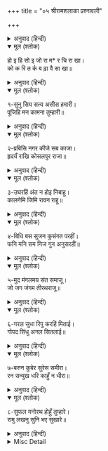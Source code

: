 +++
title = "०५ श्रीरामशलाका प्रश्नावली"

+++


<details><summary>अनुवाद (हिन्दी)</summary>

मानसानुरागी महानुभावोंको श्रीरामशलाका प्रश्नावलीका विशेष परिचय देनेकी कोई आवश्यकता नहीं प्रतीत होती। उसकी महत्ता एवं उपयोगितासे प्रायः सभी मानसप्रेमी परिचित होंगे। अतः नीचे उसका स्वरूपमात्र अङ्कित करके उससे प्रश्नोत्तर निकालनेकी विधि तथा उसके उत्तर-फलोंका उल्लेख कर दिया जाता है। श्रीरामशलाका प्रश्नावलीका स्वरूप इस प्रकार है—  
इस रामशलाका प्रशनावलीके द्वारा जिस किसीको जब कभी अपने अभीष्ट प्रश्नका उत्तर प्राप्त करनेकी इच्छा हो तो सर्वप्रथम उस व्यक्तिको भगवान् श्रीरामचन्द्रजीका ध्यान करना चाहिये। तदनन्तर श्रद्धा-विश्वासपूर्वक मनसे अभीष्ट प्रश्नका चिन्तन करते हुए प्रशनावलीके मनचाहे कोष्ठकमें अँगुली या कोई शलाका रख देना चाहिये और उस कोष्ठकमें जो अक्षर हो उसे अलग किसी कोरे कागज या स्लेटपर लिख लेना चाहिये। प्रश्नावलीके कोष्ठकपर भी ऐसा कोई निशान लगा देना चाहिये जिससे न तो प्रश्नावली गन्दी हो और न प्रश्नोत्तर प्राप्त होनेतक वह कोष्ठक भूल जाय। अब जिस कोष्ठकका अक्षर लिख लिया गया है उससे आगे बढ़ना चाहिये तथा उसके नवें कोष्ठकमें जो अक्षर पड़े उसे भी लिख लेना चाहिये। इस प्रकार प्रति नवें अक्षरको क्रमसे लिखते जाना चाहिये और तबतक लिखते जाना चाहिये, जबतक उसी पहले कोष्ठकके अक्षरतक अँगुली अथवा शलाका न पहुँच जाय। पहले कोष्ठकका अक्षर जिस कोष्ठकके अक्षरसे नवाँ पड़ेगा, वहाँतक पहुँचते-पहुँचते एक चौपाई पूरी हो जायगी, जो प्रश्नकर्त्ताके अभीष्ट प्रश्नका उत्तर होगी। यहाँ इस बातका ध्यान रखना चाहिये कि किसी-किसी कोष्ठकमें केवल ‘आ’ की मात्रा (ा) और किसी-किसी कोष्ठकमें दो-दो अक्षर हैं। अतः गिनते समय न तो मात्रावाले कोष्ठकको छोड़ देना चाहिये और न दो अक्षरोंवाले कोष्ठकको दो बार गिनना चाहिये। जहाँ मात्राका कोष्ठक आवे वहाँ पूर्वलिखित अक्षरके आगे मात्रा लिख लेना चाहिये और जहाँ दो अक्षरोंवाला कोष्ठक आवे वहाँ दोनों अक्षर एक साथ लिख लेना चाहिये।  
अब उदाहरणके तौरपर इस रामशलाका प्रश्नावलीसे किसी प्रश्नके उत्तरमें एक चौपाई निकाल दी जाती है। पाठक ध्यानसे देखें। किसीने भगवान् श्रीरामचन्द्रजीका ध्यान और अपने प्रश्नका चिन्तन करते हुए यदि प्रश्नावलीके* इस चिह्नसे संयुक्त ‘म’ वाले कोष्ठकमें अँगुली या शलाका रखा और वह ऊपर बताये क्रमके अनुसार अक्षरोंको गिन-गिनकर लिखता गया तो उत्तरस्वरूप यह चौपाई बन जायगी—
</details>

<details open><summary>मूल (श्लोक)</summary>

हो इ हि सो इ जो रा म* र चि रा खा।  
को क रि त र्क ब ढ़ा वै सा खा॥
</details>

<details><summary>अनुवाद (हिन्दी)</summary>

यह चौपाई बालकाण्डान्तर्गत शिव और पार्वतीके संवादमें है। प्रश्नकर्त्ताको इस उत्तरस्वरूप चौपाईसे यह आशय निकालना चाहिये कि कार्य होनेमें सन्देह है, अतः उसे भगवान् पर छोड़ देना श्रेयस्कर है।  
इस चौपाईके अतिरिक्त श्रीरामशलाका प्रश्नावलीसे आठ चौपाइयाँ और बनती हैं, उन सबका स्थान और फलसहित उल्लेख नीचे किया जाता है। कुल नौ चौपाइयाँ हैं—
</details>

<details open><summary>मूल (श्लोक)</summary>

१-सुनु सिय सत्य असीस हमारी।  
पूजिहि मन कामना तुम्हारी॥
</details>

<details><summary>अनुवाद (हिन्दी)</summary>

स्थान—यह चौपाई बालकाण्डमें श्रीसीताजीके गौरीपूजनके प्रसंगमें है। गौरीजीने श्रीसीताजीको आशीर्वाद दिया है।  
फल—प्रश्नकर्त्ताका प्रश्न उत्तम है, कार्य सिद्ध होगा।
</details>

<details open><summary>मूल (श्लोक)</summary>

२-प्रबिसि नगर कीजे सब काजा।  
हृदयँ राखि कोसलपुर राजा॥
</details>

<details><summary>अनुवाद (हिन्दी)</summary>

स्थान—यह चौपाई सुन्दरकाण्डमें हनुमान् जीके लङ्कामें प्रवेश करनेके समयकी है।  
फल—भगवान् का स्मरण करके कार्यारम्भ करो, सफलता मिलेगी।
</details>

<details open><summary>मूल (श्लोक)</summary>

३-उघरहिं अंत न होइ निबाहू।  
कालनेमि जिमि रावन राहू॥
</details>

<details><summary>अनुवाद (हिन्दी)</summary>

स्थान—यह चौपाई बालकाण्डके आरम्भमें सत्संग-वर्णनके प्रसंगमें है।  
फल—इस कार्यमें भलाई नहीं है। कार्यकी सफलतामें सन्देह है।
</details>

<details open><summary>मूल (श्लोक)</summary>

४-बिधि  बस सुजन कुसंगत परहीं।  
फनि मनि सम निज गुन अनुसरहीं॥
</details>

<details><summary>अनुवाद (हिन्दी)</summary>

स्थान—यह चौपाई भी बालकाण्डके आरम्भमें ही सत्संग-वर्णनके प्रसंगकी है।  
फल—खोटे मनुष्योंका संग छोड़ दो। कार्य पूर्ण होनेमें सन्देह है।
</details>

<details open><summary>मूल (श्लोक)</summary>

५-मुद मंगलमय संत समाजू।  
जो जग जंगम तीरथराजू॥
</details>

<details><summary>अनुवाद (हिन्दी)</summary>

स्थान—यह चौपाई बालकाण्डमें संत-समाजरूपी तीर्थके वर्णनमें है।  
फल—प्रश्न उत्तम है। कार्य सिद्ध होगा।
</details>

<details open><summary>मूल (श्लोक)</summary>

६-गरल सुधा रिपु करहिं मिताई।  
गोपद सिंधु अनल सितलाई॥
</details>

<details><summary>अनुवाद (हिन्दी)</summary>

स्थान—यह चौपाई श्रीहनुमान् जीके लङ्कामें प्रवेश करनेके समयकी है।  
फल—प्रश्न बहुत श्रेष्ठ है। कार्य सफल होगा।
</details>

<details open><summary>मूल (श्लोक)</summary>

७-बरुन कुबेर सुरेस समीरा।  
रन सन्मुख धरि काहुँ न धीरा॥
</details>

<details><summary>अनुवाद (हिन्दी)</summary>

स्थान—यह चौपाई लङ्काकाण्डमें रावणकी मृत्युके पश्चात् मन्दोदरीके विलापके प्रसंगमें है।  
फल—कार्य पूर्ण होनेमें सन्देह है।
</details>

<details open><summary>मूल (श्लोक)</summary>

८-सुफल मनोरथ होहुँ तुम्हारे।  
रामु लखनु सुनि भए सुखारे॥
</details>

<details><summary>अनुवाद (हिन्दी)</summary>

स्थान—यह चौपाई बालकाण्डमें पुष्पवाटिकासे पुष्प लानेपर विश्वामित्रजीका आशीर्वाद है।  
फल—प्रश्न बहुत उत्तम है। कार्य सिद्ध होगा।  
इस प्रकार रामशलाका प्रश्नावलीसे कुल नौ चौपाइयाँ बनती हैं, जिनमें सभी प्रकारके प्रश्नोंके उत्तराशय सन्निहित हैं।
</details>

<details><summary>Misc Detail</summary>

अंतिम पृष्ठ
</details>